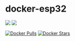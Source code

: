# docker-esp32


![](https://github.com/bcdevices/docker-esp32/workflows/.github/workflows/dockerimage.yml/badge.svg)
![](https://github.com/bcdevices/docker-esp32/workflows/.github/workflows/hadolint.yml/badge.svg)

[![Docker Pulls](https://img.shields.io/docker/pulls/bcdevices/esp32.svg)](https://hub.docker.com/r/bcdevices/esp32/)
[![Docker Stars](https://img.shields.io/docker/stars/bcdevices/esp32.svg)](https://hub.docker.com/r/bcdevices/esp32/)
